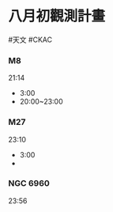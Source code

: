 # 八月初觀測計畫
#天文 #CKAC 

### M8
21:14
- 3:00
- 20:00~23:00

### M27
23:10
- 3:00
- 
### NGC 6960
23:56

